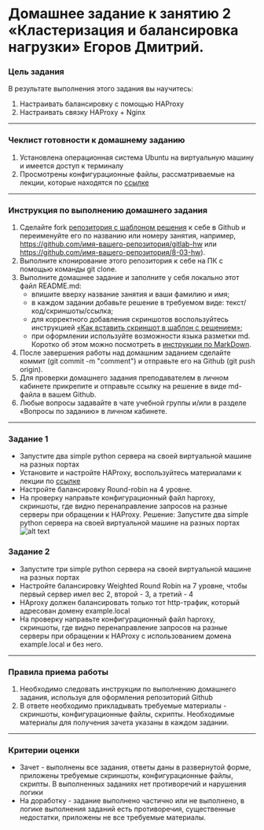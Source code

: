 # Домашнее задание к занятию 2 «Кластеризация и балансировка нагрузки» Егоров Дмитрий.

### Цель задания
В результате выполнения этого задания вы научитесь:
1. Настраивать балансировку с помощью HAProxy
2. Настраивать связку HAProxy + Nginx

------

### Чеклист готовности к домашнему заданию

1. Установлена операционная система Ubuntu на виртуальную машину и имеется доступ к терминалу
2. Просмотрены конфигурационные файлы, рассматриваемые на лекции, которые находятся по [ссылке](2/)


------


### Инструкция по выполнению домашнего задания

1. Сделайте fork [репозитория c шаблоном решения](https://github.com/netology-code/sys-pattern-homework) к себе в Github и переименуйте его по названию или номеру занятия, например, https://github.com/имя-вашего-репозитория/gitlab-hw или https://github.com/имя-вашего-репозитория/8-03-hw).
2. Выполните клонирование этого репозитория к себе на ПК с помощью команды git clone.
3. Выполните домашнее задание и заполните у себя локально этот файл README.md:
   - впишите вверху название занятия и ваши фамилию и имя;
   - в каждом задании добавьте решение в требуемом виде: текст/код/скриншоты/ссылка;
   - для корректного добавления скриншотов воспользуйтесь инструкцией [«Как вставить скриншот в шаблон с решением»](https://github.com/netology-code/sys-pattern-homework/blob/main/screen-instruction.md);
   - при оформлении используйте возможности языка разметки md. Коротко об этом можно посмотреть в [инструкции по MarkDown](https://github.com/netology-code/sys-pattern-homework/blob/main/md-instruction.md).
4. После завершения работы над домашним заданием сделайте коммит (git commit -m "comment") и отправьте его на Github (git push origin).
5. Для проверки домашнего задания преподавателем в личном кабинете прикрепите и отправьте ссылку на решение в виде md-файла в вашем Github.
6. Любые вопросы задавайте в чате учебной группы и/или в разделе «Вопросы по заданию» в личном кабинете.



------



### Задание 1
- Запустите два simple python сервера на своей виртуальной машине на разных портах
- Установите и настройте HAProxy, воспользуйтесь материалами к лекции по [ссылке](2/)
- Настройте балансировку Round-robin на 4 уровне.
- На проверку направьте конфигурационный файл haproxy, скриншоты, где видно перенаправление запросов на разные серверы при обращении к HAProxy.
Решение:
Запустите два simple python сервера на своей виртуальной машине на разных портах
![alt text](https://github.com/username/reponame/blob/branch/path/image.png)

### Задание 2
- Запустите три simple python сервера на своей виртуальной машине на разных портах
- Настройте балансировку Weighted Round Robin на 7 уровне, чтобы первый сервер имел вес 2, второй - 3, а третий - 4
- HAproxy должен балансировать только тот http-трафик, который адресован домену example.local
- На проверку направьте конфигурационный файл haproxy, скриншоты, где видно перенаправление запросов на разные серверы при обращении к HAProxy c использованием домена example.local и без него.



---


### Правила приема работы

1. Необходимо следовать инструкции по выполнению домашнего задания, используя для оформления репозиторий Github
2. В ответе необходимо прикладывать требуемые материалы - скриншоты, конфигурационные файлы, скрипты. Необходимые материалы для получения зачета указаны в каждом задании.


------

### Критерии оценки

- Зачет - выполнены все задания, ответы даны в развернутой форме, приложены требуемые скриншоты, конфигурационные файлы, скрипты. В выполненных заданиях нет противоречий и нарушения логики
- На доработку - задание выполнено частично или не выполнено, в логике выполнения заданий есть противоречия, существенные недостатки, приложены не все требуемые материалы.
